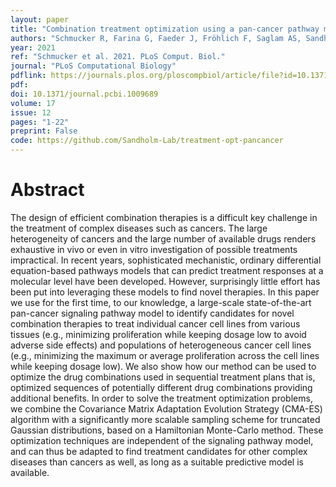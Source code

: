 ```yaml
---
layout: paper
title: "Combination treatment optimization using a pan-cancer pathway model"
authors: "Schmucker R, Farina G, Faeder J, Fröhlich F, Saglam AS, Sandholm T"
year: 2021
ref: "Schmucker et al. 2021. PLoS Comput. Biol."
journal: "PLoS Computational Biology"
pdflink: https://journals.plos.org/ploscompbiol/article/file?id=10.1371/journal.pcbi.1009689&type=printable
pdf: 
doi: 10.1371/journal.pcbi.1009689
volume: 17
issue: 12
pages: "1-22"
preprint: False
code: https://github.com/Sandholm-Lab/treatment-opt-pancancer
---
```


# Abstract

The design of efficient combination therapies is a difficult key challenge in the treatment of complex diseases such as cancers. The large heterogeneity of cancers and the large number of available drugs renders exhaustive in vivo or even in vitro investigation of possible treatments impractical. In recent years, sophisticated mechanistic, ordinary differential equation-based pathways models that can predict treatment responses at a molecular level have been developed. However, surprisingly little effort has been put into leveraging these models to find novel therapies. In this paper we use for the first time, to our knowledge, a large-scale state-of-the-art pan-cancer signaling pathway model to identify candidates for novel combination therapies to treat individual cancer cell lines from various tissues (e.g., minimizing proliferation while keeping dosage low to avoid adverse side effects) and populations of heterogeneous cancer cell lines (e.g., minimizing the maximum or average proliferation across the cell lines while keeping dosage low). We also show how our method can be used to optimize the drug combinations used in sequential treatment plans that is, optimized sequences of potentially different drug combinations providing additional benefits. In order to solve the treatment optimization problems, we combine the Covariance Matrix Adaptation Evolution Strategy (CMA-ES) algorithm with a significantly more scalable sampling scheme for truncated Gaussian distributions, based on a Hamiltonian Monte-Carlo method. These optimization techniques are independent of the signaling pathway model, and can thus be adapted to find treatment candidates for other complex diseases than cancers as well, as long as a suitable predictive model is available.

